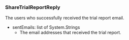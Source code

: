 ### ShareTrialReportReply
The users who successfully received the trial report email.

- sentEmails: list of System.Strings
  - The email addresses that received the trial report.
